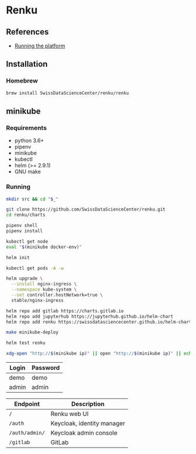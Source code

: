 # Renku

## References

- [Running the platform](https://renku.readthedocs.io/en/latest/developer/setup.html)

## Installation

### Homebrew

```sh
brew install SwissDataScienceCenter/renku/renku
```

## minikube

### Requirements

- python 3.6+
- pipenv
- minikube
- kubectl
- helm (>= 2.9.1)
- GNU make

### Running

```sh
mkdir src && cd "$_"

git clone https://github.com/SwissDataScienceCenter/renku.git
cd renku/charts
```

```sh
pipenv shell
pipenv install
```

```sh
kubectl get node
eval "$(minikube docker-env)"
```

```sh
helm init
```

```sh
kubectl get pods -A -w
```

```sh
helm upgrade \
  --install nginx-ingress \
  --namespace kube-system \
  --set controller.hostNetwork=true \
  stable/nginx-ingress
```

```sh
helm repo add gitlab https://charts.gitlab.io
helm repo add jupyterhub https://jupyterhub.github.io/helm-chart
helm repo add renku https://swissdatasciencecenter.github.io/helm-charts
```

```sh
make minikube-deploy
```

```sh
helm test renku
```

```sh
xdg-open "http://$(minikube ip)" || open "http://$(minikube ip)" || echo -e "[INFO]\thttp://$(minikube ip)"
```

| Login | Password |
| --- | --- |
| demo | demo |
| admin | admin |

| Endpoint | Description |
| --- | --- |
| `/` | Renku web UI |
| `/auth` | Keycloak, identity manager |
| `/auth/admin/` | Keycloak admin console |
| `/gitlab` | GitLab |

